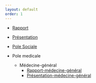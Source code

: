 ```yaml
---
layout: default
order: 1
---
```




- [Rapport](/besoin/documentation/) 
- [Présentation](/besoin/documentation/presentation.html#/) 

- [Pole Sociale](https://labs-web.github.io/besoin/documentation/Pôle-sociale/)
  
- Pole medicale
    - Médecine-général
      - [Rapport-médecine-général ](https://cnmh.github.io/besoin/documentation/médecine-général) 
      - [Présentation-médecine-général ](https://cnmh.github.io/besoin/documentation/médecine-général/presentation) 
